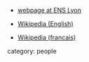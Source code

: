 

* [webpage at ENS Lyon](http://perso.ens-lyon.fr/sophie.morel/)

*  [Wikipedia (English)](http://en.wikipedia.org/wiki/Sophie_Morel)

* [Wikipedia (francais)](http://fr.wikipedia.org/wiki/Sophie_Morel)

category: people
